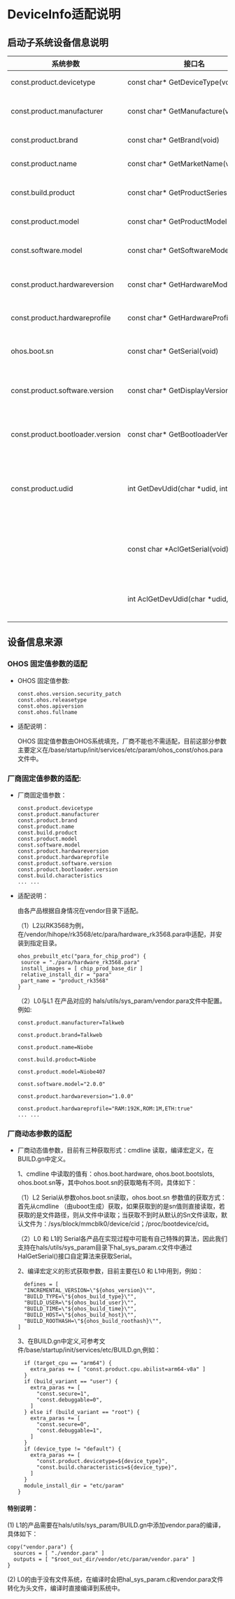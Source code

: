 # DeviceInfo适配说明

## 启动子系统设备信息说明

| 系统参数 | 接口名 | 描述 |
|----------|------- |------|
| const.product.devicetype | const&nbsp;char\*&nbsp;GetDeviceType(void) | 返回当前设备类型 |
| const.product.manufacturer | const&nbsp;char\*&nbsp;GetManufacture(void) | 返回当前设备生产厂家信息 |
| const.product.brand | const&nbsp;char\*&nbsp;GetBrand(void) | 返回当前设备品牌信息 |
| const.product.name | const&nbsp;char\*&nbsp;GetMarketName(void) | 返回当前设备传播名 |
| const.build.product | const&nbsp;char\*&nbsp;GetProductSeries(void) | 返回当前设备产品系列名 |
| const.product.model | const&nbsp;char\*&nbsp;GetProductModel(void) | 返回当前设备认证型号 |
| const.software.model | const&nbsp;char\*&nbsp;GetSoftwareModel(void) | 返回当前设备内部软件子型号 |
| const.product.hardwareversion | const&nbsp;char\*&nbsp;GetHardwareModel(void) | 返回当前设备硬件版本号 |
| const.product.hardwareprofile | const&nbsp;char\*&nbsp;GetHardwareProfile(void) | 返回当前设备硬件profile |
| ohos.boot.sn | const&nbsp;char\*&nbsp;GetSerial(void) | 返回当前设备序列号（SN号）|
| const.product.software.version | const&nbsp;char\*&nbsp;GetDisplayVersion(void) | 返回当前设备用户可见的软件版本号 |
| const.product.bootloader.version | const&nbsp;char\*&nbsp;GetBootloaderVersion(void) | 返回当前设备Bootloader版本号 |
| const.product.udid | int&nbsp;GetDevUdid(char&nbsp;\*udid,&nbsp;int&nbsp;size) | 获取设备udid（先通过参数获取，获取失败通过计算获取） |
| | const char *AclGetSerial(void); | 返回当前设备序列号（SN号）（带访问权限检查） |
| | int AclGetDevUdid(char *udid, int size); | 获取设备udid（带访问权限检查） |

## 设备信息来源

### OHOS 固定值参数的适配

- OHOS 固定值参数:

  ```
  const.ohos.version.security_patch
  const.ohos.releasetype
  const.ohos.apiversion
  const.ohos.fullname
  ```

- 适配说明：

  OHOS 固定值参数由OHOS系统填充，厂商不能也不需适配，目前这部分参数主要定义在/base/startup/init/services/etc/param/ohos_const/ohos.para文件中。

### 厂商固定值参数的适配:

- 厂商固定值参数：

  ```
  const.product.devicetype
  const.product.manufacturer
  const.product.brand
  const.product.name
  const.build.product
  const.product.model
  const.software.model
  const.product.hardwareversion
  const.product.hardwareprofile
  const.product.software.version
  const.product.bootloader.version
  const.build.characteristics
  ... ...

  ```


- 适配说明：

  由各产品根据自身情况在vendor目录下适配。

   （1）L2以RK3568为例，在/vendor/hihope/rk3568/etc/para/hardware_rk3568.para中适配，并安装到指定目录。

   ```
   ohos_prebuilt_etc("para_for_chip_prod") {
    source = "./para/hardware_rk3568.para"
    install_images = [ chip_prod_base_dir ]
    relative_install_dir = "para"
    part_name = "product_rk3568"
   }
   ```

   （2）L0与L1 在产品对应的 hals/utils/sys_param/vendor.para文件中配置。例如:

    ```
    const.product.manufacturer=Talkweb

    const.product.brand=Talkweb

    const.product.name=Niobe

    const.build.product=Niobe

    const.product.model=Niobe407

    const.software.model="2.0.0"

    const.product.hardwareversion="1.0.0"

    const.product.hardwareprofile="RAM:192K,ROM:1M,ETH:true"
    ... ...
    ```

### 厂商动态参数的适配

- 厂商动态值参数，目前有三种获取形式：cmdline 读取，编译宏定义，在BUILD.gn中定义。

  1、cmdline 中读取的值有：ohos.boot.hardware, ohos.boot.bootslots, ohos.boot.sn等，其中ohos.boot.sn的获取略有不同，具体如下：

  （1）L2 Serial从参数ohos.boot.sn读取，ohos.boot.sn 参数值的获取方式：首先从cmdline （由uboot生成）获取，如果获取到的是sn值则直接读取，若获取的是文件路径，则从文件中读取；当获取不到时从默认的Sn文件读取，默认文件为：/sys/block/mmcblk0/device/cid；/proc/bootdevice/cid。

  （2）L0 和 L1的 Serial各产品在实现过程中可能有自己特殊的算法，因此我们支持在hals/utils/sys_param目录下hal_sys_param.c文件中通过HalGetSerial()接口自定算法来获取Serial。

  2、编译宏定义的形式获取参数，目前主要在L0 和 L1中用到，例如：

  ```
    defines = [
    "INCREMENTAL_VERSION=\"${ohos_version}\"",
    "BUILD_TYPE=\"${ohos_build_type}\"",
    "BUILD_USER=\"${ohos_build_user}\"",
    "BUILD_TIME=\"${ohos_build_time}\"",
    "BUILD_HOST=\"${ohos_build_host}\"",
    "BUILD_ROOTHASH=\"${ohos_build_roothash}\"",
  ]
  ```

  3、在BUILD.gn中定义,可参考文件/base/startup/init/services/etc/BUILD.gn,例如：

  ```
    if (target_cpu == "arm64") {
      extra_paras += [ "const.product.cpu.abilist=arm64-v8a" ]
    }
    if (build_variant == "user") {
      extra_paras += [
        "const.secure=1",
        "const.debuggable=0",
      ]
    } else if (build_variant == "root") {
      extra_paras += [
        "const.secure=0",
        "const.debuggable=1",
      ]
    }
    if (device_type != "default") {
      extra_paras += [
        "const.product.devicetype=${device_type}",
        "const.build.characteristics=${device_type}",
      ]
    }
    module_install_dir = "etc/param"
  }
  ```
#### 特别说明：

  (1) L1的产品需要在hals/utils/sys_param/BUILD.gn中添加vendor.para的编译，具体如下：

  ```
  copy("vendor.para") {
    sources = [ "./vendor.para" ]
    outputs = [ "$root_out_dir/vendor/etc/param/vendor.para" ]
  }
  ```

  (2) L0的由于没有文件系统，在编译时会把hal_sys_param.c和vendor.para文件转化为头文件，编译时直接编译到系统中。